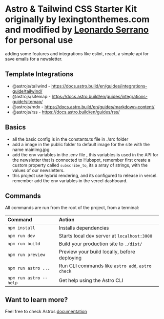 # Astro & Tailwind CSS Starter Kit originally by lexingtonthemes.com and modified by [Leonardo Serrano](https://leonardoserrano.site/) for personal use

adding some features and integrations like eslint, react, a simple api for save emails for a newsletter.

## Template Integrations

- @astrojs/tailwind - https://docs.astro.build/en/guides/integrations-guide/tailwind/
- @astrojs/sitemap - https://docs.astro.build/en/guides/integrations-guide/sitemap/
- @astrojs/mdx - https://docs.astro.build/en/guides/markdown-content/
- @astrojs/rss - https://docs.astro.build/en/guides/rss/

## Basics

- all the basic config is in the constants.ts file in ./src folder
- add a image in the public folder to default image for the site with the name mainImg.jpg
- add the env variables in the .env file , this variables is used in the API for the newsletter that is connected to Hubspot, remember first create a custom property called `subscribe_to`, its a array of strings, with the values of our newsletters.
- this project use hybrid rendering, and its configured to release in vercel. remember add the env variables in the vercel dashboard.

## Commands

All commands are run from the root of the project, from a terminal:

| Command                | Action                                           |
| :--------------------- | :----------------------------------------------- |
| `npm install`          | Installs dependencies                            |
| `npm run dev`          | Starts local dev server at `localhost:3000`      |
| `npm run build`        | Build your production site to `./dist/`          |
| `npm run preview`      | Preview your build locally, before deploying     |
| `npm run astro ...`    | Run CLI commands like `astro add`, `astro check` |
| `npm run astro --help` | Get help using the Astro CLI                     |

## Want to learn more?

Feel free to check Astros [documentation](https://docs.astro.build)
